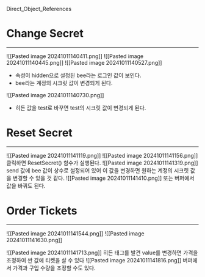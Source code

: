 Direct_Object_References
# Change Secret
---
![[Pasted image 20241011140411.png]]
![[Pasted image 20241011140445.png]]
![[Pasted image 20241011140527.png]]
- 속성이 hidden으로 설정된 bee라는 로그인 값이 보인다.
- bee라는 계정의 시크릿 값이 변경되게 된다.

![[Pasted image 20241011140730.png]]
- 히든 값을 test로 바꾸면 test의 시크릿 값이 변경되게 된다.

# Reset Secret
---
![[Pasted image 20241011141119.png]]
![[Pasted image 20241011141156.png]]
클릭하면 ResetSecret() 함수가 실행된다.
![[Pasted image 20241011141319.png]]
send 값에 bee 값이 상수로 설정되어 있어 이 값을 변경하면 원하는 계정의 시크릿 값을 변경할 수 있을 것 같다.
![[Pasted image 20241011141410.png]]
또는 버퍼에서 값을 바꿔도 된다.

# Order Tickets
---
![[Pasted image 20241011141544.png]]
![[Pasted image 20241011141630.png]]

![[Pasted image 20241011141713.png]]
히든 태그를 발견 value를 변경하면 가격을 조정하여 싼 값에 티켓을 살 수 있다
![[Pasted image 20241011141816.png]]
버퍼에서 가격과 구입 수량을 조정할 수도 있다.

